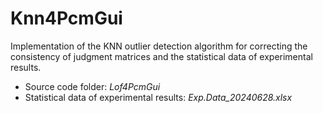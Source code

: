 # Knn4PcmGui
Implementation of the KNN outlier detection algorithm for correcting the consistency of judgment matrices and the statistical data of experimental results.

- Source code folder: *Lof4PcmGui*
- Statistical data of experimental results: *Exp.Data_20240628.xlsx*
